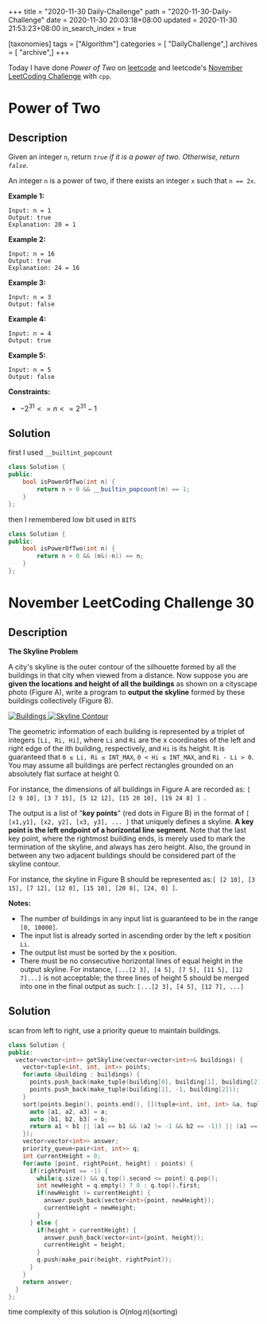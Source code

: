 +++
title = "2020-11-30 Daily-Challenge"
path = "2020-11-30-Daily-Challenge"
date = 2020-11-30 20:03:18+08:00
updated = 2020-11-30 21:53:23+08:00
in_search_index = true

[taxonomies]
tags = ["Algorithm"]
categories = [ "DailyChallenge",]
archives = [ "archive",]
+++

Today I have done *Power of Two* on [leetcode](https://leetcode.com/problems/power-of-two/) and leetcode's [November LeetCoding Challenge](https://leetcode.com/explore/challenge/card/november-leetcoding-challenge/568/week-5-november-29th-november-30th/3549) with `cpp`.

<!-- more -->

# Power of Two

## Description

Given an integer `n`, return *`true` if it is a power of two. Otherwise, return `false`*.

An integer `n` is a power of two, if there exists an integer `x` such that `n == 2x`.

 **Example 1:**

```
Input: n = 1
Output: true
Explanation: 20 = 1
```

**Example 2:**

```
Input: n = 16
Output: true
Explanation: 24 = 16
```

**Example 3:**

```
Input: n = 3
Output: false
```

**Example 4:**

```
Input: n = 4
Output: true
```

**Example 5:**

```
Input: n = 5
Output: false
```

**Constraints:**

- $-2^{31} <= n <= 2^{31} - 1$

## Solution

first I used `__builtint_popcount`

``` cpp
class Solution {
public:
    bool isPowerOfTwo(int n) {
        return n > 0 && __builtin_popcount(n) == 1;
    }
};
```

then I remembered low bit used in `BITS`

``` cpp
class Solution {
public:
    bool isPowerOfTwo(int n) {
        return n > 0 && (n&(-n)) == n;
    }
};

```

# November LeetCoding Challenge 30

## Description

**The Skyline Problem**

A city's skyline is the outer contour of the silhouette formed by all the buildings in that city when viewed from a distance. Now suppose you are **given the locations and height of all the buildings** as shown on a cityscape photo (Figure A), write a program to **output the skyline** formed by these buildings collectively (Figure B).

[![Buildings](https://assets.leetcode.com/uploads/2018/10/22/skyline1.png) ](https://leetcode.com/static/images/problemset/skyline1.jpg)[![Skyline Contour](https://assets.leetcode.com/uploads/2018/10/22/skyline2.png)](https://leetcode.com/static/images/problemset/skyline2.jpg)

The geometric information of each building is represented by a triplet of integers `[Li, Ri, Hi]`, where `Li` and `Ri` are the x coordinates of the left and right edge of the ith building, respectively, and `Hi` is its height. It is guaranteed that `0 ≤ Li, Ri ≤ INT_MAX`, `0 < Hi ≤ INT_MAX`, and `Ri - Li > 0`. You may assume all buildings are perfect rectangles grounded on an absolutely flat surface at height 0.

For instance, the dimensions of all buildings in Figure A are recorded as: `[ [2 9 10], [3 7 15], [5 12 12], [15 20 10], [19 24 8] ] `.

The output is a list of "**key points**" (red dots in Figure B) in the format of `[ [x1,y1], [x2, y2], [x3, y3], ... ]` that uniquely defines a skyline. **A key point is the left endpoint of a horizontal line segment**. Note that the last key point, where the rightmost building ends, is merely used to mark the termination of the skyline, and always has zero height. Also, the ground in between any two adjacent buildings should be considered part of the skyline contour.

For instance, the skyline in Figure B should be represented as:`[ [2 10], [3 15], [7 12], [12 0], [15 10], [20 8], [24, 0] ]`.

**Notes:**

- The number of buildings in any input list is guaranteed to be in the range `[0, 10000]`.
- The input list is already sorted in ascending order by the left x position `Li`.
- The output list must be sorted by the x position.
- There must be no consecutive horizontal lines of equal height in the output skyline. For instance, `[...[2 3], [4 5], [7 5], [11 5], [12 7]...]` is not acceptable; the three lines of height 5 should be merged into one in the final output as such: `[...[2 3], [4 5], [12 7], ...]`

## Solution

scan from left to right, use a priority queue to maintain buildings.

``` cpp
class Solution {
public:
  vector<vector<int>> getSkyline(vector<vector<int>>& buildings) {
    vector<tuple<int, int, int>> points;
    for(auto &building : buildings) {
      points.push_back(make_tuple(building[0], building[1], building[2]));
      points.push_back(make_tuple(building[1], -1, building[2]));
    }
    sort(points.begin(), points.end(), [](tuple<int, int, int> &a, tuple<int, int, int> &b) {
      auto [a1, a2, a3] = a;
      auto [b1, b2, b3] = b; 
      return a1 < b1 || (a1 == b1 && (a2 != -1 && b2 == -1)) || (a1 == b1 && a3 > b3);
    });
    vector<vector<int>> answer;
    priority_queue<pair<int, int>> q;
    int currentHeight = 0;
    for(auto [point, rightPoint, height] : points) {
      if(rightPoint == -1) {
        while(q.size() && q.top().second <= point) q.pop();
        int newHeight = q.empty() ? 0 : q.top().first;
        if(newHeight != currentHeight) {
          answer.push_back(vector<int>{point, newHeight});
          currentHeight = newHeight;
        }
      } else {
        if(height > currentHeight) {
          answer.push_back(vector<int>{point, height});
          currentHeight = height;
        }
        q.push(make_pair(height, rightPoint));
      }
    }
    return answer;
  }
};
```

time complexity of this solution is $O(n \log n)$(sorting)